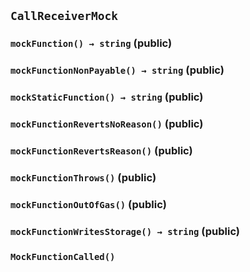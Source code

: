 ## `CallReceiverMock`






### `mockFunction() → string` (public)





### `mockFunctionNonPayable() → string` (public)





### `mockStaticFunction() → string` (public)





### `mockFunctionRevertsNoReason()` (public)





### `mockFunctionRevertsReason()` (public)





### `mockFunctionThrows()` (public)





### `mockFunctionOutOfGas()` (public)





### `mockFunctionWritesStorage() → string` (public)






### `MockFunctionCalled()`







